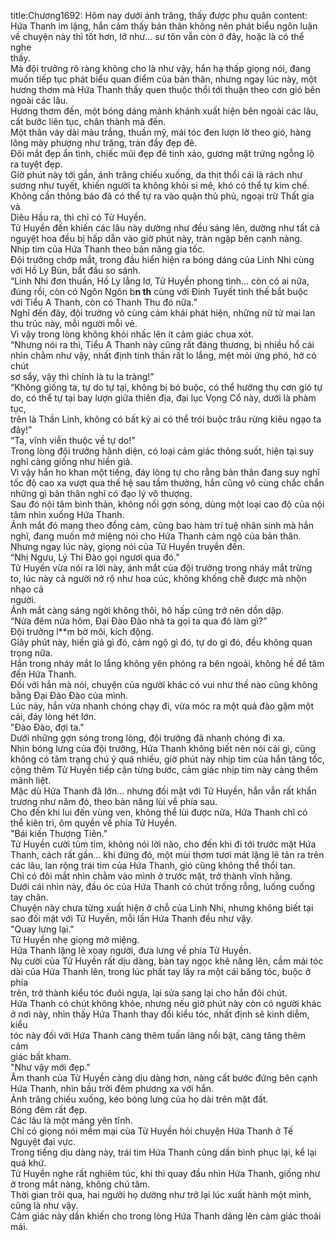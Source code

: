 title:Chương1692: Hôm nay dưới ánh trăng, thấy được phu quân
content:
Hứa Thanh im lặng, hắn cảm thấy bản thân không nên phát biểu ngôn luận<br>về chuyện này thì tốt hơn, lỡ như… sư tôn vẫn còn ở đây, hoặc là có thể nghe<br>thấy.<br>Mà đội trưởng rõ ràng không cho là như vậy, hắn hạ thấp giọng nói, đang<br>muốn tiếp tục phát biểu quan điểm của bản thân, nhưng ngay lúc này, một<br>hương thơm mà Hứa Thanh thấy quen thuộc thổi tới thuận theo cơn gió bên<br>ngoài các lâu.<br>Hương thơm đến, một bóng dáng mảnh khảnh xuất hiện bên ngoài các lâu,<br>cất bước liên tục, chân thành mà đến.<br>Một thân váy dài màu trắng, thuần mỹ, mái tóc đen lượn lờ theo gió, hàng<br>lông mày phượng như trăng, tràn đầy đẹp đẽ.<br>Đôi mắt đẹp ẩn tình, chiếc mũi đẹp đẽ tinh xảo, gương mặt trứng ngỗng lộ<br>ra tuyệt đẹp.<br>Giờ phút này tới gần, ánh trăng chiếu xuống, da thịt thổi cái là rách như<br>sương như tuyết, khiến người ta không khỏi si mê, khó có thể tự kìm chế.<br>Không cần thông báo đã có thể tự ra vào quận thủ phủ, ngoại trừ Thất gia và<br>Diêu Hầu ra, thì chỉ có Tử Huyền.<br>Tử Huyền đến khiến các lâu này dường như đều sáng lên, dường như tất cả<br>nguyệt hoa đều bị hấp dẫn vào giờ phút này, tràn ngập bên cạnh nàng.<br>Nhịp tim của Hứa Thanh theo bản năng gia tốc.<br>Đội trưởng chớp mắt, trong đầu hiển hiện ra bóng dáng của Linh Nhi cùng<br>với Hồ Ly Bùn, bắt đầu so sánh.<br>“Linh Nhi đơn thuần, Hồ Ly lẳng lơ, Tử Huyền phong tình… còn có ai nữa,<br>đúng rồi, còn có Ngôn Ngôn b**n th** cùng với Đinh Tuyết tình thế bắt buộc<br>với Tiểu A Thanh, còn có Thanh Thu đó nữa.”<br>Nghĩ đến đây, đội trưởng vô cùng cảm khái phát hiện, những nữ tử mai lan<br>thu trúc này, mỗi người mỗi vẻ.<br>Vì vậy trong lòng không khỏi nhấc lên ít cảm giác chua xót.<br>“Nhưng nói ra thì, Tiểu A Thanh này cũng rất đáng thương, bị nhiều hổ cái<br>nhìn chằm như vậy, nhất định tinh thần rất lo lắng, mệt mỏi ứng phó, hở có chút<br>sơ sẩy, vậy thì chính là tu la tràng!”<br>“Không giống ta, tự do tự tại, không bị bó buộc, có thể hưởng thụ cơn gió tự<br>do, có thể tự tại bay lượn giữa thiên địa, đại lục Vọng Cổ này, dưới là phàm tục,<br>trên là Thần Linh, không có bất kỳ ai có thể trói buộc trâu rừng kiêu ngạo ta<br>đây!”<br>“Ta, vĩnh viễn thuộc về tự do!”<br>Trong lòng đội trưởng hãnh diện, có loại cảm giác thông suốt, hiện tại suy<br>nghĩ càng giống như hiền giả.<br>Vì vậy hắn ho khan một tiếng, đáy lòng tự cho rằng bản thân đang suy nghĩ<br>tốc độ cao xa vượt qua thế hệ sau tầm thường, hắn cũng vô cùng chắc chắn<br>những gì bản thân nghĩ có đạo lý vô thượng.<br>Sau đó nội tâm bình thản, không nổi gợn sóng, dùng một loại cao độ của nội<br>tâm nhìn xuống Hứa Thanh.<br>Ánh mắt đó mang theo đồng cảm, cũng bao hàm trí tuệ nhân sinh mà hắn<br>nghĩ, đang muốn mở miệng nói cho Hứa Thanh cảm ngộ của bản thân.<br>Nhưng ngay lúc này, giọng nói của Tử Huyền truyền đến.<br>“Nhị Ngưu, Lý Thi Đào gọi ngươi qua đó.”<br>Tử Huyền vừa nói ra lời này, ánh mắt của đội trưởng trong nháy mắt trừng<br>to, lúc này cả người nở rộ như hoa cúc, không khống chế được mà nhộn nhạo cả<br>người.<br>Ánh mắt càng sáng ngời không thôi, hô hấp cũng trở nên dồn dập.<br>“Nửa đêm nửa hôm, Đại Đào Đào nhà ta gọi ta qua đó làm gì?”<br>Đội trưởng l**m bờ môi, kích động.<br>Giây phút này, hiền giả gì đó, cảm ngộ gì đó, tự do gì đó, đều không quan<br>trọng nữa.<br>Hắn trong nháy mắt lo lắng không yên phóng ra bên ngoài, không hề để tâm<br>đến Hứa Thanh.<br>Đối với hắn mà nói, chuyện của người khác có vui như thế nào cũng không<br>bằng Đại Đào Đào của mình.<br>Lúc này, hắn vừa nhanh chóng chạy đi, vừa móc ra một quả đào gặm một<br>cái, đáy lòng hét lớn.<br>"Đào Đào, đợi ta."<br>Dưới những gợn sóng trong lòng, đội trưởng đã nhanh chóng đi xa.<br>Nhìn bóng lưng của đội trưởng, Hứa Thanh không biết nên nói cái gì, cũng<br>không có tâm trạng chú ý quá nhiều, giờ phút này nhịp tim của hắn tăng tốc,<br>cộng thêm Tử Huyền tiếp cận từng bước, cảm giác nhịp tim này càng thêm<br>mãnh liệt.<br>Mặc dù Hứa Thanh đã lớn... nhưng đối mặt với Tử Huyền, hắn vẫn rất khẩn<br>trương như năm đó, theo bản năng lùi về phía sau.<br>Cho đến khi lui đến vùng ven, không thể lùi được nữa, Hứa Thanh chỉ có<br>thể kiên trì, ôm quyền về phía Tử Huyền.<br>"Bái kiến Thượng Tiên."<br>Tử Huyền cười tủm tỉm, không nói lời nào, cho đến khi đi tới trước mặt Hứa<br>Thanh, cách rất gần... khi đứng đó, một mùi thơm tươi mát lặng lẽ tản ra trên<br>các lâu, lan rộng trái tim của Hứa Thanh, gió cũng không thể thổi tan.<br>Chỉ có đôi mắt nhìn chằm vào mình ở trước mặt, trở thành vĩnh hằng.<br>Dưới cái nhìn này, đầu óc của Hứa Thanh có chút trống rỗng, luống cuống<br>tay chân.<br>Chuyện này chưa từng xuất hiện ở chỗ của Linh Nhi, nhưng không biết tại<br>sao đối mặt với Tử Huyền, mỗi lần Hứa Thanh đều như vậy.<br>"Quay lưng lại."<br>Tử Huyền nhẹ giọng mở miệng.<br>Hứa Thanh lặng lẽ xoay người, đưa lưng về phía Tử Huyền.<br>Nụ cười của Tử Huyền rất dịu dàng, bàn tay ngọc khẽ nâng lên, cầm mái tóc<br>dài của Hứa Thanh lên, trong lúc phất tay lấy ra một cái băng tóc, buộc ở phía<br>trên, trở thành kiểu tóc đuôi ngựa, lại sửa sang lại cho hắn đôi chút.<br>Hứa Thanh có chút không khỏe, nhưng nếu giờ phút này còn có người khác<br>ở nơi này, nhìn thấy Hứa Thanh thay đổi kiểu tóc, nhất định sẽ kinh diễm, kiểu<br>tóc này đối với Hứa Thanh càng thêm tuấn lãng nổi bật, càng tăng thêm cảm<br>giác bất kham.<br>"Như vậy mới đẹp."<br>Âm thanh của Tử Huyền càng dịu dàng hơn, nàng cất bước đứng bên cạnh<br>Hứa Thanh, nhìn bầu trời đêm phương xa với hắn.<br>Ánh trăng chiếu xuống, kéo bóng lưng của họ dài trên mặt đất.<br>Bóng đêm rất đẹp.<br>Các lâu là một mảng yên tĩnh.<br>Chỉ có giọng nói mềm mại của Tử Huyền hỏi chuyện Hứa Thanh ở Tế<br>Nguyệt đại vực.<br>Trong tiếng dịu dàng này, trái tim Hứa Thanh cũng dần bình phục lại, kể lại<br>quá khứ.<br>Tử Huyền nghe rất nghiêm túc, khi thì quay đầu nhìn Hứa Thanh, giống như<br>ở trong mắt nàng, không chú tâm.<br>Thời gian trôi qua, hai người họ dường như trở lại lúc xuất hành một mình,<br>cũng là như vậy.<br>Cảm giác này dần khiến cho trong lòng Hứa Thanh dâng lên cảm giác thoải<br>mái.